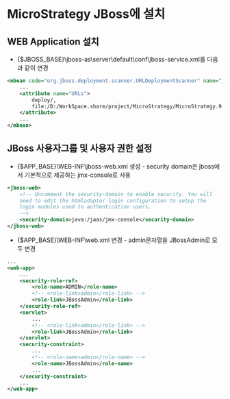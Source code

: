 # MicroStrategy JBoss에 설치
## WEB Application 설치
* {$JBOSS_BASE}\jboss-as\server\default\conf\jboss-service.xml를 다음과 같이 변경
```xml
<mbean code="org.jboss.deployment.scanner.URLDeploymentScanner" name="jboss.deployment:type=DeploymentScanner,flavor=URL">
    ...
    <attribute name="URLs">
        deploy/,
        file:/D:/WorkSpace.share/project/MicroStrategy/MicroStrategy.9.2.1.war
    </attribute>
    ...
</mbean>
```
## JBoss 사용자그룹 및 사용자 권한 설정
* {$APP_BASE}\WEB-INF\jboss-web.xml 생성 - security domain은 jboss에서 기본적으로 제공하는 jmx-console로 사용 
```xml
<jboss-web>
    <!-- Uncomment the security-domain to enable security. You will
    need to edit the htmladaptor login configuration to setup the
    login modules used to authentication users.
    -->
    <security-domain>java:/jaas/jmx-console</security-domain>
</jboss-web>
```
* {$APP_BASE}\WEB-INF\web.xml 변경 - <role-name>admin</role-name>문자열을 <role-name>JBossAdmin</role-name>로 모두 변경 
```xml
...
<web-app>
    ...
    <security-role-ref>
        <role-name>ADMIN</role-name>
        <!-- <role-link>admin</role-link> -->
        <role-link>JBossAdmin</role-link>
    </security-role-ref>
    <servlet>
        ...
        <!-- <role-link>admin</role-link> -->
        <role-link>JBossAdmin</role-link>
    </servlet>
    <security-constraint>
        ...
        <!-- <role-name>admin</role-name> -->
        <role-name>JBossAdmin</role-name>
        ...
    </security-constraint>
    ...
</web-app>
```